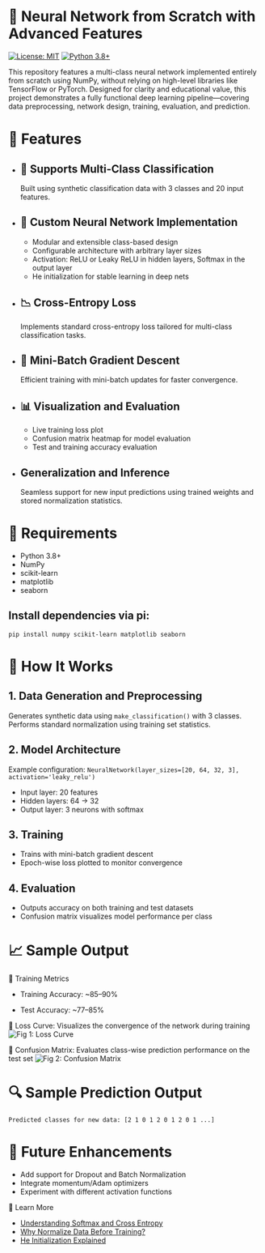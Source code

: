 # 🧠 Neural Network from Scratch with Advanced Features

[![License: MIT](https://img.shields.io/badge/License-MIT-yellow.svg)](https://opensource.org/licenses/MIT)
[![Python 3.8+](https://img.shields.io/badge/python-3.8+-blue.svg)](https://www.python.org/downloads/)

This repository features a multi-class neural network implemented entirely from scratch using NumPy, without relying on high-level libraries like TensorFlow or PyTorch. Designed for clarity and educational value, this project demonstrates a fully functional deep learning pipeline—covering data preprocessing, network design, training, evaluation, and prediction.

# 🚀 Features

- ## 🔢 Supports Multi-Class Classification

    Built using synthetic classification data with 3 classes and 20 input features.
- ## 🧱 Custom Neural Network Implementation
    * Modular and extensible class-based design
    * Configurable architecture with arbitrary layer sizes
    * Activation: ReLU or Leaky ReLU in hidden layers, Softmax in the output layer
    * He initialization for stable learning in deep nets
- ## 📉 Cross-Entropy Loss

    Implements standard cross-entropy loss tailored for multi-class classification tasks.
- ## 🔁 Mini-Batch Gradient Descent

    Efficient training with mini-batch updates for faster convergence.
- ## 📊 Visualization and Evaluation
    * Live training loss plot
    * Confusion matrix heatmap for model evaluation
    * Test and training accuracy evaluation
- ## Generalization and Inference

    Seamless support for new input predictions using trained weights and stored normalization statistics.

# 📌 Requirements

- Python 3.8+
- NumPy
- scikit-learn
- matplotlib
- seaborn

## Install dependencies via pi:
```
pip install numpy scikit-learn matplotlib seaborn
```
# 🧪 How It Works

## 1. Data Generation and Preprocessing
Generates synthetic data using ```make_classification()``` with 3 classes.
Performs standard normalization using training set statistics.
## 2. Model Architecture
Example configuration:
```NeuralNetwork(layer_sizes=[20, 64, 32, 3], activation='leaky_relu')```
- Input layer: 20 features
- Hidden layers: 64 → 32
- Output layer: 3 neurons with softmax

## 3. Training
- Trains with mini-batch gradient descent
- Epoch-wise loss plotted to monitor convergence
## 4. Evaluation
- Outputs accuracy on both training and test datasets
- Confusion matrix visualizes model performance per class

# 📈 Sample Output

🔹 Training Metrics

- Training Accuracy: ~85–90%

- Test Accuracy: ~77–85%

🔹 Loss Curve: Visualizes the convergence of the network during training
![Fig 1: Loss Curve](./Loss%20Curve.png)

🔹 Confusion Matrix: Evaluates class-wise prediction performance on the test set
![Fig 2: Confusion Matrix](./Confusion%20Matrix.png)

# 🔍 Sample Prediction Output

```
Predicted classes for new data: [2 1 0 1 2 0 1 2 0 1 ...]
```

# 🧩 Future Enhancements

- Add support for Dropout and Batch Normalization
- Integrate momentum/Adam optimizers
- Experiment with different activation functions


🧠 Learn More

- [Understanding Softmax and Cross Entropy](https://ml-cheatsheet.readthedocs.io/en/latest/loss_functions.html)
- [Why Normalize Data Before Training?](https://vivek-murali.medium.com/is-data-normalization-always-necessary-before-training-machine-learning-models-15b10b17e436)
- [He Initialization Explained](https://www.geeksforgeeks.org/kaiming-initialization-in-deep-learning/)